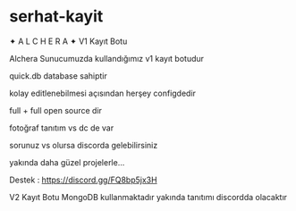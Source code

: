 # serhat-kayit
✦ A L C H E R A ✦ V1 Kayıt Botu


Alchera Sunucumuzda kullandığımız v1 kayıt botudur

quick.db database sahiptir

kolay editlenebilmesi açısından herşey configdedir

full + full open source dir

fotoğraf tanıtım vs dc de var

sorunuz vs olursa discorda gelebilirsiniz

yakında daha güzel projelerle...


Destek : https://discord.gg/FQ8bp5jx3H

V2 Kayıt Botu MongoDB kullanmaktadır yakında tanıtımı discordda olacaktır

